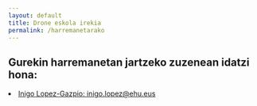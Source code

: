 ```yaml
---
layout: default
title: Drone eskola irekia
permalink: /harremanetarako
---
```


<h2 class="project-tagline">Gurekin harremanetan jartzeko zuzenean idatzi hona:</h2>

<li> <a href="mailto:inigo.lopez@ehu.eus"> Inigo Lopez-Gazpio: inigo.lopez@ehu.eus </a> </li>



